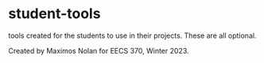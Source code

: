 # student-tools
tools created for the students to use in their projects. These are all optional. 

Created by Maximos Nolan for EECS 370, Winter 2023. 

